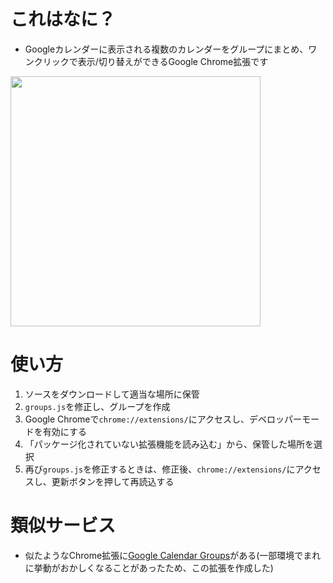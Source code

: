 # これはなに？
- Googleカレンダーに表示される複数のカレンダーをグループにまとめ、ワンクリックで表示/切り替えができるGoogle Chrome拡張です

<image src="https://raw.githubusercontent.com/tenkiame/google-calendar-grouping/images/screenshot.png" width="400px">

# 使い方
1. ソースをダウンロードして適当な場所に保管
2. `groups.js`を修正し、グループを作成
3. Google Chromeで`chrome://extensions/`にアクセスし、デベロッパーモードを有効にする
4. 「パッケージ化されていない拡張機能を読み込む」から、保管した場所を選択
5. 再び`groups.js`を修正するときは、修正後、`chrome://extensions/`にアクセスし、更新ボタンを押して再読込する

# 類似サービス
- 似たようなChrome拡張に[Google Calendar Groups](https://github.com/FirstPersonSF/chrome-calendar-groups)がある(一部環境でまれに挙動がおかしくなることがあったため、この拡張を作成した)
